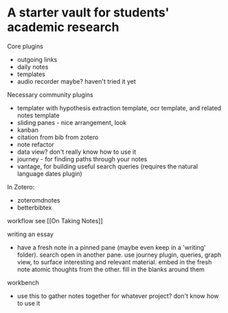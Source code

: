 # A starter vault for students' academic research

Core plugins
- outgoing links
- daily notes
- templates
- audio recorder maybe? haven't tried it yet

Necessary community plugins
- templater with hypothesis extraction template, ocr template, and related notes template
- sliding panes - nice arrangement, look
- kanban
- citation from bib from zotero
- note refactor
- data view? don't really know how to use it
- journey - for finding paths through your notes
- vantage, for building useful search queries (requires the natural language dates plugin)


In Zotero:
- zoteromdnotes 
- betterbibtex

workflow
see [[On Taking Notes]]

writing an essay
- have a fresh note in a pinned pane (maybe even keep in a 'writing' folder). search open in another pane. use journey plugin, queries, graph view, to surface interesting and relevant material. embed in the fresh note atomic thoughts from the other. fill in the blanks around them

workbench
- use this to gather notes together for whatever project? don't know how to use it

